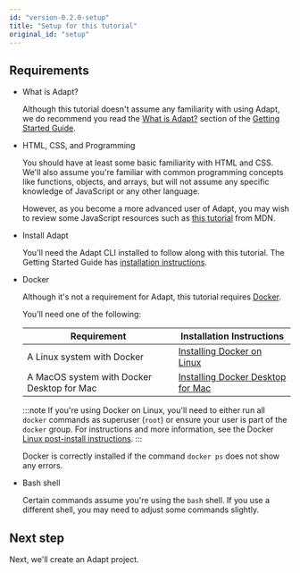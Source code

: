 ```yaml
---
id: "version-0.2.0-setup"
title: "Setup for this tutorial"
original_id: "setup"
---
```

<!-- DOCTOC SKIP -->

## Requirements

- What is Adapt?

    Although this tutorial doesn't assume any familiarity with using Adapt, we do recommend you read the [What is Adapt?](../getting_started/index.md#what-is-adapt) section of the [Getting Started Guide](../getting_started/index.md).

- HTML, CSS, and Programming

    You should have at least some basic familiarity with HTML and CSS.
    We'll also assume you're familiar with common programming concepts like functions, objects, and arrays, but will not assume any specific knowledge of JavaScript or any other language.

    However, as you become a more advanced user of Adapt, you may wish to review some JavaScript resources such as [this tutorial](https://developer.mozilla.org/en-US/docs/Web/JavaScript/A_re-introduction_to_JavaScript) from MDN.

- Install Adapt

    You'll need the Adapt CLI installed to follow along with this tutorial.
    The Getting Started Guide has [installation instructions](../getting_started/01_install.md).

- Docker

    Although it's not a requirement for Adapt, this tutorial requires [Docker](https://docker.com).

    You'll need one of the following:

    | Requirement | Installation Instructions |
    | --- | --- |
    | A Linux system with Docker | [Installing Docker on Linux](https://docs.docker.com/install/#server) |
    | A MacOS system with Docker Desktop for Mac | [Installing Docker Desktop for Mac](https://docs.docker.com/docker-for-mac/install/) |

    :::note
    If you're using Docker on Linux, you'll need to either run all `docker` commands as superuser (`root`) or ensure your user is part of the `docker` group.
    For instructions and more information, see the Docker [Linux post-install instructions](https://docs.docker.com/install/linux/linux-postinstall/).
    :::

    Docker is correctly installed if the command `docker ps` does not show any errors.

- Bash shell

    Certain commands assume you're using the `bash` shell.
    If you use a different shell, you may need to adjust some commands slightly.

## Next step

Next, we'll create an Adapt project.
